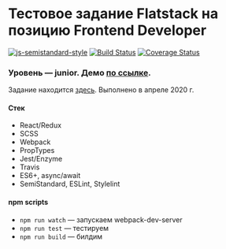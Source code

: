 # Тестовое задание Flatstack на позицию Frontend Developer

[![js-semistandard-style](https://img.shields.io/badge/code%20style-semistandard-brightgreen.svg?style=flat-square)](https://github.com/standard/semistandard)
[![Build Status](https://travis-ci.org/vladtaranov/flatstack.svg?branch=master)](https://travis-ci.org/vladtaranov/flatstack)
[![Coverage Status](https://coveralls.io/repos/github/vladtaranov/flatstack/badge.svg?branch=master)](https://coveralls.io/github/vladtaranov/flatstack?branch=master)

### Уровень — junior. Демо [по ссылке](https://vladtaranov.github.io/flatstack/).

Задание находится [здесь](https://github.com/fs/test-tasks/tree/master/front-end). Выполнено в апреле 2020 г.

#### Стек
* React/Redux
* SCSS
* Webpack
* PropTypes
* Jest/Enzyme
* Travis
* ES6+, async/await
* SemiStandard, ESLint, Stylelint

#### npm scripts
* ```npm run watch``` — запускаем webpack-dev-server
* ```npm run test``` — тестируем
* ```npm run build``` — билдим
